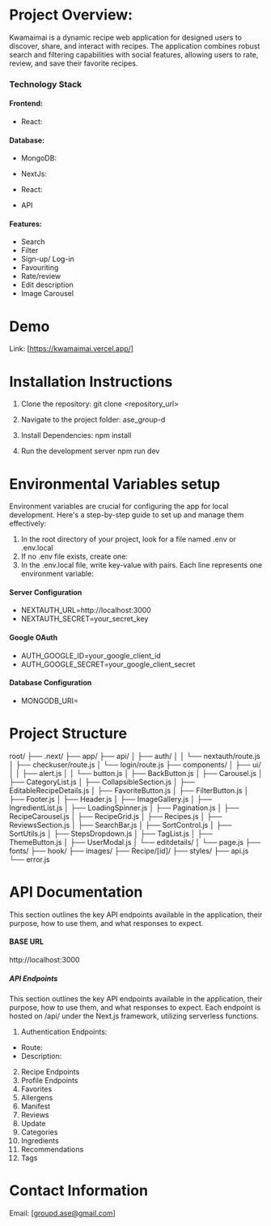 # Project Overview:

Kwamaimai is a dynamic recipe web application for designed users to discover, share, and interact with recipes. The application combines robust search and filtering capabilities with social features, allowing users to rate, review, and save their favorite recipes.

### Technology Stack

#### Frontend:

- React:

#### Database:

- MongoDB:

- NextJs:
- React:
- API

#### Features:

- Search
- Filter
- Sign-up/ Log-in
- Favouriting
- Rate/review
- Edit description
- Image Carousel

# Demo

Link: [https://kwamaimai.vercel.app/]

# Installation Instructions

1. Clone the repository:
   git clone <repository_url>

2. Navigate to the project folder:
   ase_group-d

3. Install Dependencies:
   npm install

4. Run the development server
   npm run dev

# Environmental Variables setup

Environment variables are crucial for configuring the app for local development. Here's a step-by-step guide to set up and manage them effectively:

1. In the root directory of your project, look for a file named .env or .env.local
2. If no .env file exists, create one:
3. In the .env.local file, write key-value with pairs. Each line represents one environment variable:

#### Server Configuration

- NEXTAUTH_URL=http://localhost:3000
- NEXTAUTH_SECRET=your_secret_key

#### Google OAuth

- AUTH_GOOGLE_ID=your_google_client_id
- AUTH_GOOGLE_SECRET=your_google_client_secret

#### Database Configuration

- MONGODB_URI=

# Project Structure

root/
├── .next/
├── app/
├── api/
│ ├── auth/
│ │ └── nextauth/route.js
│ ├── checkuser/route.js
│ └── login/route.js
├── components/
│ ├── ui/
│ │ ├── alert.js
│ │ └── button.js
│ ├── BackButton.js
│ ├── Carousel.js
│ ├── CategoryList.js
│ ├── CollapsibleSection.js
│ ├── EditableRecipeDetails.js
│ ├── FavoriteButton.js
│ ├── FilterButton.js
│ ├── Footer.js
│ ├── Header.js
│ ├── ImageGallery.js
│ ├── IngredientList.js
│ ├── LoadingSpinner.js
│ ├── Pagination.js
│ ├── RecipeCarousel.js
│ ├── RecipeGrid.js
│ ├── Recipes.js
│ ├── ReviewsSection.js
│ ├── SearchBar.js
│ ├── SortControl.js
│ ├── SortUtils.js
│ ├── StepsDropdown.js
│ ├── TagList.js
│ ├── ThemeButton.js
│ ├── UserModal.js
│ └── editdetails/
│ └── page.js
├── fonts/
├── hook/
├── images/
├── Recipe/[id]/
├── styles/
├── api.js
└── error.js

# API Documentation

This section outlines the key API endpoints available in the application, their purpose, how to use them, and what responses to expect.

#### BASE URL

http://localhost:3000

##### API Endpoints

This section outlines the key API endpoints available in the application, their purpose, how to use them, and what responses to expect. Each endpoint is hosted on /api/ under the Next.js framework, utilizing serverless functions.

1. Authentication Endpoints:

- Route:
- Description:

2. Recipe Endpoints
3. Profile Endpoints
4. Favorites
5. Allergens
6. Manifest
7. Reviews
8. Update
9. Categories
10. Ingredients
11. Recommendations
12. Tags

# Contact Information

Email: [groupd.ase@gmail.com]

<!--
## Getting Started

First, run the development server:

```bash
npm run dev
# or
yarn dev
# or
pnpm dev
# or
bun dev
```

Open [http://localhost:3000](http://localhost:3000) with your browser to see the result.
 -->
